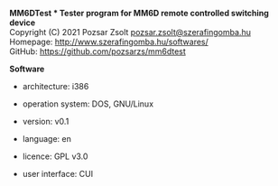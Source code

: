 **MM6DTest * Tester program for MM6D remote controlled switching device**  
Copyright (C) 2021 Pozsar Zsolt <pozsar.zsolt@szerafingomba.hu>  
Homepage: <http://www.szerafingomba.hu/softwares/>  
GitHub: <https://github.com/pozsarzs/mm6dtest>

**Software**

 - architecture:       i386
 - operation system:   DOS, GNU/Linux

 - version:            v0.1
 - language:           en
 - licence:            GPL v3.0
 - user interface:     CUI
